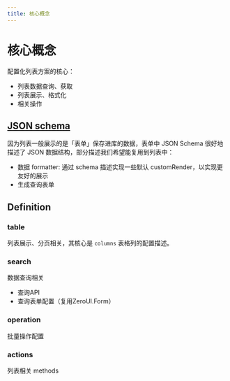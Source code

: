 ```yaml
---
title: 核心概念
---
```


# 核心概念
配置化列表方案的核心：
* 列表数据查询、获取
* 列表展示、格式化
* 相关操作

## [JSON schema](http://json-schema.org/)
因为列表一般展示的是「表单」保存进库的数据，表单中 JSON Schema 很好地描述了 JSON 数据结构，部分描述我们希望能复用到列表中：
* 数据 formatter: 通过 schema 描述实现一些默认 customRender，以实现更友好的展示
* 生成查询表单

## Definition
### table
列表展示、分页相关，其核心是 `columns` 表格列的配置描述。

### search
数据查询相关
* 查询API
* 查询表单配置（复用ZeroUI.Form）

### operation
批量操作配置

### actions
列表相关 methods
